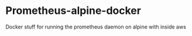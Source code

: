# Prometheus-alpine-docker
Docker stuff for running the prometheus daemon on alpine with inside aws
